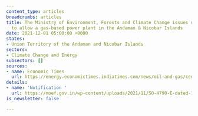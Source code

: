 ```yaml
---
content_type: articles
breadcrumbs: articles
title: The Ministry of Environment, Forests and Climate Change issues draft notifications
  to allow a gas-based power plant in the Andaman & Nicobar Islands
date: 2021-12-01 05:00:00 +0000
states:
- Union Territory of the Andaman and Nicobar Islands
sectors:
- Climate Change and Energy
subsectors: []
sources:
- name: Economic Times
  url: https://energy.economictimes.indiatimes.com/news/oil-and-gas/centre-to-tweak-coastal-regulation-laws-for-gas-based-power-plant-at-andaman-nicobar-islands/87864970
details:
- name: 'Notification '
  url: https://moef.gov.in/wp-content/uploads/2021/11/SO-4790-E-dated-18-11-2021.pdf
is_newsletter: false

---
```

